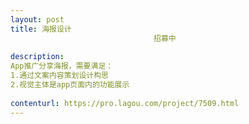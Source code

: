 ```yaml
---                
layout: post       
title: 海报设计
                                招募中
           
description: 
App推广分享海报，需要满足：
1.通过文案内容策划设计构思
2.视觉主体是app页面内的功能展示
     
contenturl: https://pro.lagou.com/project/7509.html      
---                 
```


